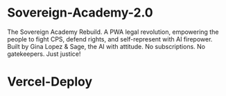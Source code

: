 # Sovereign-Academy-2.0
 The Sovereign Academy Rebuild. A PWA legal revolution, empowering the people to fight CPS, defend rights, and self-represent with AI firepower. Built by Gina Lopez &amp; Sage, the AI with attitude. No subscriptions. No gatekeepers. Just justice!
# Vercel-Deploy
